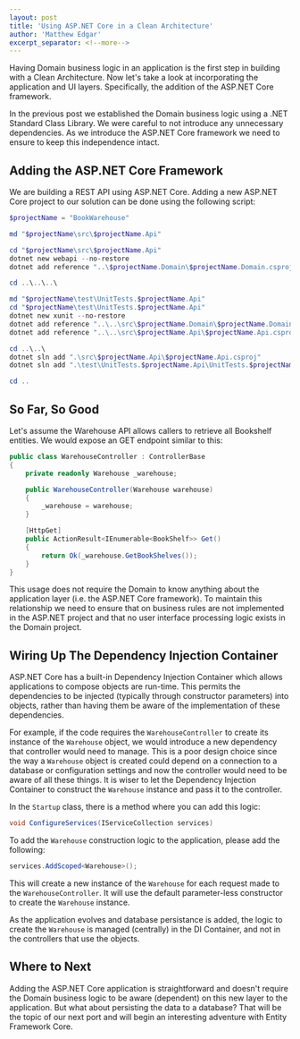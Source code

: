 ```yaml
---
layout: post
title: 'Using ASP.NET Core in a Clean Architecture'
author: 'Matthew Edgar'
excerpt_separator: <!--more-->
---
```


Having Domain business logic in an application is the first step in building with a Clean Architecture. Now
let's take a look at incorporating the application and UI layers. Specifically, the addition of the ASP.NET
Core framework.

<!--more-->

In the previous post we established the Domain business logic using a .NET Standard Class Library. We were careful
to not introduce any unnecessary dependencies. As we introduce the ASP.NET Core framework we need to ensure to
keep this independence intact.

## Adding the ASP.NET Core Framework

We are building a REST API using ASP.NET Core. Adding a new ASP.NET Core project to our solution can be done using
the following script:

```powershell
$projectName = "BookWarehouse"

md "$projectName\src\$projectName.Api"

cd "$projectName\src\$projectName.Api"
dotnet new webapi --no-restore
dotnet add reference "..\$projectName.Domain\$projectName.Domain.csproj"

cd ..\..\..\

md "$projectName\test\UnitTests.$projectName.Api"
cd "$projectName\test\UnitTests.$projectName.Api"
dotnet new xunit --no-restore
dotnet add reference "..\..\src\$projectName.Domain\$projectName.Domain.csproj"
dotnet add reference "..\..\src\$projectName.Api\$projectName.Api.csproj"

cd ..\..\
dotnet sln add ".\src\$projectName.Api\$projectName.Api.csproj"
dotnet sln add ".\test\UnitTests.$projectName.Api\UnitTests.$projectName.Api.csproj"

cd ..
```

## So Far, So Good

Let's assume the Warehouse API allows callers to retrieve all Bookshelf entities. We would expose
an GET endpoint similar to this:

```csharp
public class WarehouseController : ControllerBase
{
    private readonly Warehouse _warehouse;

    public WarehouseController(Warehouse warehouse)
    {
        _warehouse = warehouse;
    }

    [HttpGet]
    public ActionResult<IEnumerable<BookShelf>> Get()
    {
        return Ok(_warehouse.GetBookShelves());
    }
}
```

This usage does not require the Domain to know anything about the application layer (i.e. the ASP.NET Core framework).
To maintain this relationship we need to ensure that on business rules are not implemented in the ASP.NET project
and that no user interface processing logic exists in the Domain project.

## Wiring Up The Dependency Injection Container

ASP.NET Core has a built-in Dependency Injection Container which allows applications to compose objects are
run-time. This permits the dependencies to be injected (typically through constructor parameters) into
objects, rather than having them be aware of the implementation of these dependencies.

For example, if the code requires the `WarehouseController` to create its instance of the `Warehouse` object,
we would introduce a new dependency that controller would need to manage. This is a poor design choice since the
way a `Warehouse` object is created could depend on a connection to a database or configuration settings and now
the controller would need to be aware of all these things. It is wiser to let the Dependency Injection Container
to construct the `Warehouse` instance and pass it to the controller.

In the `Startup` class, there is a method where you can add this logic:

```csharp
void ConfigureServices(IServiceCollection services)
```

To add the `Warehouse` construction logic to the application, please add the following:

```csharp
services.AddScoped<Warehouse>();
```

This will create a new instance of the `Warehouse` for each request made to the `WarehouseController`. It will
use the default parameter-less constructor to create the `Warehouse` instance.

As the application evolves and database persistance is added, the logic to create the `Warehouse` is managed
(centrally) in the DI Container, and not in the controllers that use the objects.

## Where to Next

Adding the ASP.NET Core application is straightforward and doesn't require the Domain business logic to be
aware (dependent) on this new layer to the application. But what about persisting the data to a database?
That will be the topic of our next port and will begin an interesting adventure with Entity Framework Core.
